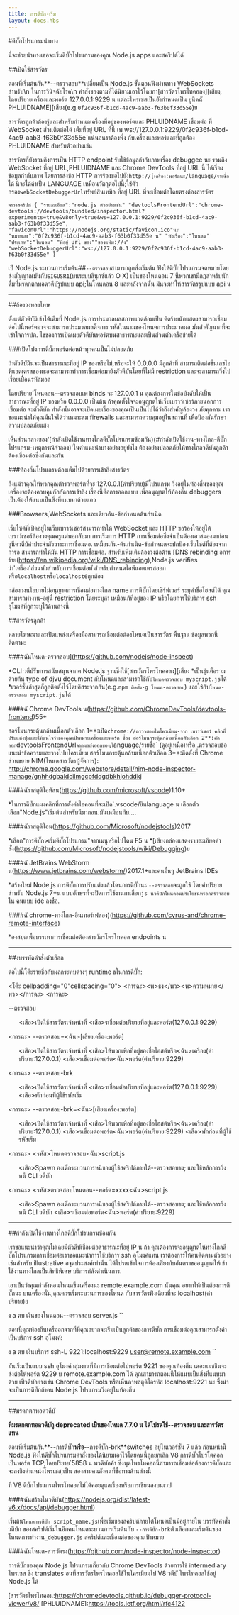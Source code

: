 ```yaml
---
title: การดีบั๊ก-เริ่ม
layout: docs.hbs
---
```


#ดีบั๊กโปรแกรมนำทาง

นี่จะช่วยนำทางเธอจะเริ่มดีบั๊กโปรแกรมของคุณ Node.js apps และสคริปต์ได้

##เปิดใช้สารวัตร

ตอนที่เริ่มต้นกัน**--ตรวจสอบ**เปลี่ยนเป็น Node.js ขั้นตอนฟังผ่านทาง WebSockets
สำหรับ\n ในการวินิจฉัยโรค\n คำสั่งของตามที่ได้นิยามเอาไว้โดยกา[สารวัตรโพรโทคอลง][เสียง,
โดยปริยายเครื่องและพอร์ต 127.0.0.1:9229 น แต่ละโพรเซสเป็นยังกำหนดเป็น
ยูนิคฉั PHLUIDNAME][เสียง(e.g.`0f2c936f-b1cd-4ac9-aab3-f63b0f33d55e`)ย

สารวัตรลูกค้าต้องรู้และสำหรับกำหนดเครื่องที่อยู่ของพอร์ตและ PHLUIDNAME เชื่อมต่อ
ที่ WebSocket ส่วนติดต่อได้ เต็มที่อยู่ URL ที่นี่
เพ ws://127.0.0.1:9229/0f2c936f-b1cd-4ac9-aab3-f63b0f33d55e`แน่นอนราต้องพึ่ง
กับเครื่องและพอร์และที่ถูกต้อง PHLUIDNAME สำหรับตัวอย่างเช่น

สารวัตรก็ยังรวมถึงการเป็น HTTP endpoint รับใช้ข้อมูลกำกับภาพเรื่อง debuggee นะ
รวมถึง WebSocket ที่อยู่ URL,PHLUIDNAME และ Chrome DevTools ที่อยู่ URL นี้ ได้เรื่องข้อมูลกำกับภาพ
โดยการส่งข้อ HTTP การร้องขอไปยัง`http://[เครื่อง:พอร์ตนะ/language/รายชื่อ`ได้ นี่จะได้ค่าเป็น
LANGUAGE เหมือนวัตถุต่อไปนี้;ใช้ตัวกรอง`webSocketDebuggerUrl`ทรัพย์สินเหมือ
ที่อยู่ URL ที่จะเชื่อมต่อโดยตรงต้องสารวัตร

<!-- eslint-ข้าม-->
``จาวาสคริปต์
{
"รายละเอียด":"node.js ตัวอย่างเช่น"
 "devtoolsFrontendUrl":"chrome-devtools://devtools/bundled/inspector.html?experiments=true&v8only=true&ws=127.0.0.1:9229/0f2c936f-b1cd-4ac9-aab3-f63b0f33d55e",
"faviconUrl":"https://nodejs.org/static/favicon.ico"นะ
"หมายเลข":"0f2c936f-b1cd-4ac9-aab3-f63b0f33d55e น"
"หัวเรื่อง":"โหนดน"
"ประเภท":"โหนดน"
"ที่อยู่ url ของ""ของแฟ้ม://ง"
"webSocketDebuggerUrl":"ws://127.0.0.1:9229/0f2c936f-b1cd-4ac9-aab3-f63b0f33d55e"
}
``

เป็ Node.js ระบวนการเริ่มต้น##`--ตรวจสอบ`สามารถถูกสั่งเริ่มต้น
ฟังให้ดีบั๊กโปรแกรมจดหมายโดยส่งสัญญาณมันกับ`SIGUSR1`(บนระบบลินุกซ์แล้ว
O X) เป็นของโหนดอน 7 นี้พวกเขามีกฏสำหรับนักดื่มที่มรดกตกทอดวดีบัรูปแบบ api;ในโหนดอน 8 และหลังจากนั้น
มันจะทำให้สารวัตรรูปแบบ api น

---
##ล้องวงทลงโทษ

ตั้งแต่ตัวดีบัมีเข้าได้เต็มที่ Node.js การประมวลผลสภาพแวดล้อมเป็น
คิดร้ายนักแสดงสามารถเชื่อมต่อไปนี้พอร์ตอาจจะสามารถประมวลผลด็จการ
รหัสในนามของโหนดการประมวลผล มันสำคัญมากที่จะเข้าใจการปภ.
ไขของการเปิดเผยตัวดีบันพอร์ตบนสาธารณะและเป็นส่วนตัวเครือข่ายได้

###เปิดโปงการดีบั๊กพอร์ตต่อหน้าทุกคนเป็นไม่ปลอดภัย

ถ้าตัวดีบัมันจะเป็นสาธารณะที่อยู่ IP ของหรือไม่,หรือจะให้ 0.0.0.0 มีลูกค้าที่
สามารถติดต่อขึ้นเลขไอพีแอดเดรสของเธอจะสามารถทำการเชื่อมต่อมายังตัวดีบันโดยที่ไม่มี
restriction และจะสามารถวิ่งไปเรื่อยเปื่อนรหัสมอส

โดยปริยาย`โหนดอน--ตรวจสอบเพ binds จะ 127.0.0.1 น คุณต้องการในข้อบังคับให้เป็น
สาธารณะที่อยู่ IP ของหรือ 0.0.0.0 เป็นต้น ถ้าคุณตั้งใจจะอนุญาตให้เว็บเบราว์เซอร์ภายนอกการเชื่อมต่อ
จะตัวดีบัก ทำดังนั้นอาจจะเปิดเผยเรื่องของคุณเป็นเป็นไปได้ว่าถึงสำคัญล้องวง
ภัยคุกคาม เราขอแนะนำให้คุณมั่นใจได้ว่าเหมาะสม firewalls และสามารถควบคุมอยู่ในสถานที่
เพื่อป้องกันรักษาความปลอดภัยแสง

เห็นส่วนกลางของ'[กำลังเปิดใช้งานทางไกลดีบั๊กโปรแกรมซ้อมกัน)(#กำลังเปิดใช้งาน-ทางไกล-ดีบั๊กโปรแกรม-เหตุการณ์จำลอง)'ในคำแนะนำบางอย่างอยู่ยังไง
ต้องอย่างปลอดภัยให้ทางไกลวดีบันลูกค้าต้องเชื่อมต่อซึ่งกันและกัน

###ท้องถิ่นโปรแกรมต้องเต็มไปด้วยการเข้าถึงสารวัตร

ถึงแม้ว่าคุณให้พวกคุณตำรวจพอร์ตที่จะ 127.0.0.1(ค่าปริยาย)มีโปรแกรม
วิ่งอยู่ในท้องถิ่นของคุณเครื่องจะต้องควบคุมกักกัดการเข้าถึง เรื่องนี้คือการออกแบบ
เพื่ออนุญาตให้ท้องถิ่น debuggers เป็นต้องให้แนบเป็นสิ่งที่แนบมาด้วยแถว

###Browsers,WebSockets และเดียวกัน-ข้อกำหนดต้นกำเนิด

เว็บไซต์ที่เปิดอยู่ในเว็บเบราว์เซอร์สามารถทำให้ WebSocket และ HTTP ขอร้องให้อยู่ใต้
เบราว์เซอร์ล้องวงคุณครูแต่พอกลับมา การเริ่มการ HTTP การเชื่อมต่อซึ่งจำเป็นต้องเอาสมองมาก่อน
ยูนีควดีบัค่าประจำตัววาระการเชื่อมต่อ. เหมือนกัน-ต้นกำเนิด-ข้อกำหนดจะปกป้องเว็บไซต์ที่ต้องจากการอ
สามารถทำให้มัน HTTP การเชื่อมต่อ. สำหรับเพิ่มเติมล้องวงต่อต้าน
[DNS rebinding อการร้าย(https://en.wikipedia.org/wiki/DNS_rebinding),Node.js
verifies ว่า'เครื่อง'ส่วนหัวสำหรับการเชื่อมต่อทั้
สำหรับกำหนดไอพีแอดเดรสออกหรือ`localhost`หรือ`localhost6`ถูกต้อง

กล้องวงนโยบายไม่อนุญาตการเชื่อมต่อทางไกล name การดีบั๊กโดยเซิร์ฟเวอร์
ระบุค่าชื่อโฮสต์ได้ คุณสามารถทำงาน-อยู่นี่ restriction โดยระบุค่า
เหมือนกัที่อยู่ของ IP หรือโดยการใช้บริการ ssh อุโมงค์ที่ถูกระบุไว้ด้านล่างนี้

##สารวัตรลูกค้า

หลายโฆษณาและเปิดแหล่งเครื่องมือสามารถเชื่อมต่อต้องโหนดเป็นสารวัตร พื้นฐาน
ข้อมูลพวกนี้ติดตาม:

####ฉันโหนด-ตรวจสอบ](https://github.com/nodejs/node-inspect)

*CLI วดีบัรับการสนับสนุนจากค Node.js ฐานซึ่งใช้[สารวัตรโพรโทคอลง][เสียง
*เป็นรุ่นคือรวมด้วยกัน type of djvu document กับโหนดและสามารถใช้กับ`โหนดตรวจสอบ myscript.js`ได้
*เวอร์ชั่นล่าสุดก็ถูกติดตั้งไว้โดยอิสระจากกัน(e.g.`npm ติดตั้ง-g โหนด-ตรวจสอบ`)
และใช้กับ`โหนด-ตรวจสอบ myscript.js`ได้

####ฉั Chrome DevTools น(https://github.com/ChromeDevTools/devtools-frontend)55+

ฮอร์โมนกระตุ้นกล้ามเนื้อกตัวเลือก 1**:เปิด`chrome://ตรวจสอบในโครเมียม-จาก
เบราว์เซอร์ คลิกที่ปรับแต่งปุ่มและให้แน่ใจว่าของคุณเป้าหมายเครื่องและพอร์ต
ชื่อง
ฮอร์โมนกระตุ้นกล้ามเนื้อกตัวเลือก 2**:คัดลอก`devtoolsFrontendUrl`จากผลส่งออกของ`/language/รายชื่อ`
(ดูอยู่เหนือ)หรือ..ตรวจสอบข้อแนะนำข้อความและวางไปบโครเมี่ยม
ฮอร์โมนกระตุ้นกล้ามเนื้อกตัวเลือก 3**:ติดตั้งที่ Chrome ส่วนขยาย NIM(โหนดสารวัตรผู้จัดการ): 
http://chrome.google.com/webstore/detail/nim-node-inspector-manage/gnhhdgbaldcilmgcpfddgdbkhjohddkj

####ฉัราสตูดิโอหัสน(https://github.com/microsoft/vscode)1.10+

*ในการดีบั๊กแผงคลิกที่การตั้งค่าไอคอนที่จะเปิด`.vscode/ยินlanguage น
เลือกตัวเลือก"Node.js"เริ่มต้นสำหรับนีมากอน.มันเหมือนกับ....

####ฉัราสตูดิโอน(https://github.com/Microsoft/nodejstools)2017

*เลือก"การดีบั๊ก>เริ่มดีบั๊กโปรแกรม"จากเมนูหรือไปโดน F5 น
*[เสียงกล่องแสดงรายละเอียดคำสั่ง(https://github.com/Microsoft/nodejstools/wiki/Debugging)ย

####ฉั JetBrains WebStorm น(https://www.jetbrains.com/webstorm/)2017.1+และคนอื่นๆ JetBrains IDEs

*สร้างใหม่ Node.js การดีบั๊กการปรับแต่งแล้วโดนการดีบั๊กนะ `--ตรวจสอบ`จะถูกใช้
 โดยค่าปริยายสำหรับ Node.js 7+น แบบอักษรที่จะปิดการใช้งานกาเลือก`js นวดีบักโหนดอนประโยชน์หรอกตรวจสอบ`ใน
คนแบบ ide ลงชื่อ.

####ฉั chrome-ทางไกล-อินเทอร์เฟสอง)(https://github.com/cyrus-and/chrome-remote-interface)

*องสมุดเพื่อบรรเทาการเชื่อมต่อต้องสารวัตรโพรโทคอล endpoints น

---

##งบรรทัดคำสั่งตัวเลือก

ต่อไปนี้โต๊ะรายชื่อกับผลกระทบต่างๆ runtime ธในการดีบั๊ก:

<โต๊ะ cellpadding="0"cellspacing="0">
<การฉะ><พ>ธง</พว><พ>ความหมาย</พว></การฉะ>
<การฉะ>
<td>--ตรวจสอบ</td>
<td>
<ul>
<เสือ>เปิดใช้สารวัตรเจ้าหน้าที่</เสือ>
<เสือ>รเชื่อมต่อปริยายที่อยู่และพอร์ต(127.0.0.1:9229)</เสือ>
</ul>
</td>
</การฉะ>
<การฉะ>
<td>--ตรวจสอบ=<ฉัน>[เสียงเครื่อง:พอร์ต]</ฉัน></td>
<td>
<ul>
<เสือ>เปิดใช้สารวัตรเจ้าหน้าที่</เสือ>
<เสือ>ให้พวกเพื่อที่อยู่ของชื่อโฮสต์หรือ<ฉัน>เครื่อง</ฉัน>(ค่าปริยาย:127.0.0.1)</เสือ>
<เสือ>รเชื่อมต่อพอร์ต<ฉัน>พอร์ต</ฉัน>(ค่าปริยาย:9229)</เสือ>
</ul>
</td>
</การฉะ>
<การฉะ>
<td>--ตรวจสอบ-brk</td>
<td>
<ul>
<เสือ>เปิดใช้สารวัตรเจ้าหน้าที่</เสือ>
<เสือ>รเชื่อมต่อปริยายที่อยู่และพอร์ต(127.0.0.1:9229)</เสือ>
<เสือ>พักก่อนที่ผู้ใช้รหัสเริ่ม</เสือ>
</ul>
</td>
</การฉะ>
<การฉะ>
<td>--ตรวจสอบ-brk=<ฉัน>[เสียงเครื่อง:พอร์ต]</ฉัน></td>
<td>
<ul>
<เสือ>เปิดใช้สารวัตรเจ้าหน้าที่</เสือ>
<เสือ>ให้พวกเพื่อที่อยู่ของชื่อโฮสต์หรือ<ฉัน>เครื่อง</ฉัน>(ค่าปริยาย:127.0.0.1)</เสือ>
<เสือ>รเชื่อมต่อพอร์ต<ฉัน>พอร์ต</ฉัน>(ค่าปริยาย:9229)</เสือ>
<เสือ>พักก่อนที่ผู้ใช้รหัสเริ่ม</เสือ>
</ul>
</td>
</การฉะ>
<การฉะ>
<td><รหัส>โหนดตรวจสอบ<ฉัน>script.js</ฉัน></รหัส></td>
<td>
<ul>
<เสือ>Spawn องเด็กระบวนการหนีของผู้ใช้สคริปต์ภายใต้--ตรวจสอบธง;
และใช้หลักการวิ่งหนี CLI วดีบัก</เสือ>
</ul>
</td>
</การฉะ>
<การฉะ>
<td><รหัส>ตรวจสอบโหนดอน--พอร์ต=xxxx<ฉัน>script.js</ฉัน></รหัส></td>
<td>
<ul>
<เสือ>Spawn องเด็กระบวนการหนีของผู้ใช้สคริปต์ภายใต้--ตรวจสอบธง;
และใช้หลักการวิ่งหนี CLI วดีบัก</เสือ>
<เสือ>รเชื่อมต่อพอร์ต<ฉัน>พอร์ต</ฉัน>(ค่าปริยาย:9229)</เสือ>
</ul>
</td>
</การฉะ>
</โต๊ะ>

---

##กำลังเปิดใช้งานทางไกลดีบั๊กโปรแกรมซ้อมกัน

เราขอแนะนำว่าคุณไม่เคยมีตัวดีบัเชื่อมต่อสาธารณะที่อยู่ IP น ถ้า
คุณต้องการจะอนุญาตให้ทางไกลดีบั๊กโปรแกรมการเชื่อมต่อเราขอแนะนำการใช้บริการ ssh
อุโมงค์แทน เราต้องการให้คนติดตามตัวอย่างเช่นสำหรับ illustrative อจุดประสงค์เท่านั้น
ได้โปรดเข้าใจการต้องเสี่ยงกับอันตราขออนุญาตให้เข้าใช้งานทางไกลเป็นสิทธิพิเศษ
บริการก่ลังดำเนินการ.

เอาเป็นว่าคุณกำลังหอนโหนดขึ้นเครื่องนะ remote.example.com นั่นคุณ
อยากให้เป็นต้องการดีบั๊กนะ บนเครื่องนั่น,คุณควรเริ่มระบวนการของโหนด
กับสารวัตรฟังเดียวที่จะ localhost(ค่าปริยาย)ย

ง a ตบ
เงินของโหนดอน--ตรวจสอบ server.js
``

ตอนนี้คุณท้องถิ่นเครื่ออกจากที่ที่คุณอยากจะเริ่มเป็นลูกค้าของการดีบั๊ก
การเชื่อมต่อคุณสามารถตั้งค่าเป็นบริการ ssh อุโมงค์:

ง a ตบ
เงินบริการ ssh-L 9221:localhost:9229 user@remote.example.com
``

มันเริ่มเป็นแบบ ssh อุโมงค์กลุ่มงานที่มีการเชื่อมต่อไปพอร์ต 9221 ของคุณท้องถิ่น
เดอะแมชชีนจะส่งต่อให้พอร์ต 9229 บ remote.example.com ได้ คุณสามารถตอนนี้ให้แนบเป็นสิ่งที่แนบมาด้วย
เป็วดีบัอย่างเช่น Chrome DevTools หรือเห็นภาพสตูดิโอรหัส localhost:9221 นะ
ซึ่งน่าจะเป็นการดีบั๊กถ้าคน Node.js โปรแกรมวิ่งอยู่ในท้องถิ่น

---

##มรดกตกทอดวดีบั

**ที่มรดกตกทอดวดีบัถู deprecated เป็นของโหนด 7.7.0 น ได้โปรดใช้--ตรวจสอบ
และสารวัตรแทน**

ตอนที่เริ่มต้นกัน**--การดีบั๊ก**หรือ**--การดีบั๊ก-brk**switches อยู่ในเวอร์ชั่น 7 แล้ว
ก่อนหน้านี้ Node.js ฟังให้ดีบั๊กโปรแกรมคำสั่งของได้นิยามเอาไว้โดยคนนี้ถูกยกเลิก
V8 การดีบั๊กโปรโตคอลเป็นพอร์ต TCP,โดยปริยาย`5858 น พวดีบักค้า
ซึ่งพูดโพรโทคอลนี้สามารถเชื่อมต่อต้องการดีบั๊กและจะลงชิงตำแหน่งโพรเซส;เป็น
สองสามคนดังคนที่ชื่อทางด้านล่างนี้

ที่ V8 ดีบั๊กโปรแกรมโพรโทคอลไม่ได้คอยดูแลเรื่องหรือการเขียนลงบนเวป

####ฉันสร้างในวดีบัน(https://nodejs.org/dist/latest-v6.x/docs/api/debugger.html)

เริ่มต้น`โหนดการดีบั๊ก script_name.js`เพื่อเริ่มของสคริปต์ภายใต้โหนดเป็นมีอยู่ภายใน
บรรทัดคำสั่งวดีบัก ของสคริปต์เริ่มในอีกคนโหนดระบวนการเริ่มต้นกับ
`--การดีบั๊ก-brk`ตัวเลือกและเริ่มต้นของโหนดการทำงาน`_debugger.js`
สคริปต์และเชื่อมต่อของคุณเป้าหมาย

####ฉันโหนด-สารวัตรง(https://github.com/node-inspector/node-inspector)

การดีบั๊กของคุณ Node.js โปรแกรมเกี่ยวกับ Chrome DevTools ด้วยการใช้ intermediary โพรเซส
ซึ่ง translates อนที่สารวัตรโพรโทคอลใช้ในโครเมียมไป V8 วดีบั
โพรโทคอลใช้อยู่ Node.js ได้

<!-- refs-->

[สารวัตรโพรโทคอน:https://chromedevtools.github.io/debugger-protocol-viewer/v8/
[PHLUIDNAME]:https://tools.ietf.org/html/rfc4122